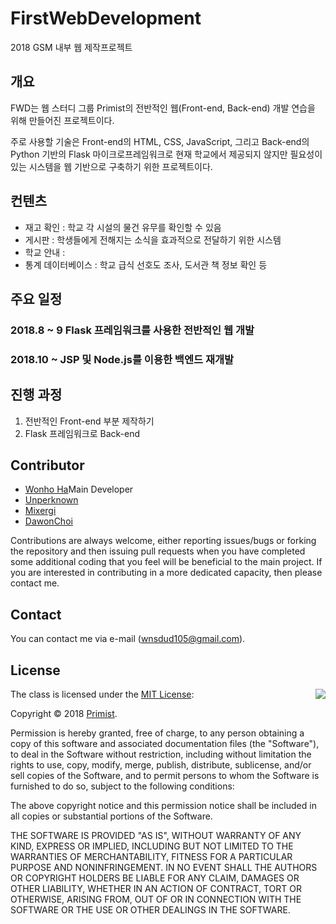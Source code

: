 # FirstWebDevelopment
2018 GSM 내부 웹 제작프로젝트

## 개요

FWD는 웹 스터디 그룹 Primist의 전반적인 웹(Front-end, Back-end) 개발 연습을 위해 만들어진 프로젝트이다.

주로 사용할 기술은 Front-end의 HTML, CSS, JavaScript, 그리고 Back-end의 Python 기반의 Flask 마이크로프레임워크로 현재 학교에서 제공되지 않지만 필요성이 있는 시스템을 웹 기반으로 구축하기 위한 프로젝트이다.

## 컨텐츠

- 재고 확인 : 학교 각 시설의 물건 유무를 확인할 수 있음
- 게시판 : 학생들에게 전해지는 소식을 효과적으로 전달하기 위한 시스템
- 학교 안내 : 
- 통계 데이터베이스 : 학교 급식 선호도 조사, 도서관 책 정보 확인 등

## 주요 일정

### 2018.8 ~ 9 Flask 프레임워크를 사용한 전반적인 웹 개발
### 2018.10 ~ JSP 및 Node.js를 이용한 백엔드 재개발

## 진행 과정

1. 전반적인 Front-end 부분 제작하기
2. Flask 프레임워크로 Back-end 

## Contributor

- [Wonho Ha](http://www.github.com/Las_Wonho)Main Developer
- [Unperknown](http://www.github.com/Unperknown)
- [Mixergi](http://www.github.com/Mixergi)
- [DawonChoi](http://www.github.com/DawonChoi)

Contributions are always welcome, either reporting issues/bugs or forking the repository and then issuing pull requests when you have completed some additional coding that you feel will be beneficial to the main project. If you are interested in contributing in a more dedicated capacity, then please contact me.

## Contact

You can contact me via e-mail (wnsdud105@gmail.com).

## License

<img align="right" src="http://opensource.org/trademarks/opensource/OSI-Approved-License-100x137.png">

The class is licensed under the [MIT License](http://opensource.org/licenses/MIT):

Copyright &copy; 2018 [Primist](http://www.github.com/Primist).

Permission is hereby granted, free of charge, to any person obtaining a copy of this software and associated documentation files (the "Software"), to deal in the Software without restriction, including without limitation the rights to use, copy, modify, merge, publish, distribute, sublicense, and/or sell copies of the Software, and to permit persons to whom the Software is furnished to do so, subject to the following conditions:

The above copyright notice and this permission notice shall be included in all copies or substantial portions of the Software.

THE SOFTWARE IS PROVIDED "AS IS", WITHOUT WARRANTY OF ANY KIND, EXPRESS OR IMPLIED, INCLUDING BUT NOT LIMITED TO THE WARRANTIES OF MERCHANTABILITY, FITNESS FOR A PARTICULAR PURPOSE AND NONINFRINGEMENT. IN NO EVENT SHALL THE AUTHORS OR COPYRIGHT HOLDERS BE LIABLE FOR ANY CLAIM, DAMAGES OR OTHER LIABILITY, WHETHER IN AN ACTION OF CONTRACT, TORT OR OTHERWISE, ARISING FROM, OUT OF OR IN CONNECTION WITH THE SOFTWARE OR THE USE OR OTHER DEALINGS IN THE SOFTWARE.

